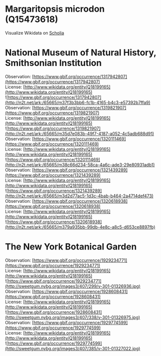 
Margaritopsis microdon (Q15473618)
==================================
  
Visualize Wikidata on [Scholia](https://scholia.toolforge.org/taxon/Q15473618)
# National Museum of Natural History, Smithsonian Institution
  
Observation: [https://www.gbif.org/occurrence/1317942807](https://www.gbif.org/occurrence/1317942807)  
License: [http://www.wikidata.org/entity/Q18199165](http://www.wikidata.org/entity/Q18199165)  
![https://www.gbif.org/occurrence/1317942807](http://n2t.net/ark:/65665/m37f3b3bb6-fc1b-4165-b4c3-e57392b7ffa9)  
Observation: [https://www.gbif.org/occurrence/1319821907](https://www.gbif.org/occurrence/1319821907)  
License: [http://www.wikidata.org/entity/Q18199165](http://www.wikidata.org/entity/Q18199165)  
![https://www.gbif.org/occurrence/1319821907](http://n2t.net/ark:/65665/m35d7e083b-49f7-4187-a052-4c5adb688d91)  
Observation: [https://www.gbif.org/occurrence/1320111469](https://www.gbif.org/occurrence/1320111469)  
License: [http://www.wikidata.org/entity/Q18199165](http://www.wikidata.org/entity/Q18199165)  
![https://www.gbif.org/occurrence/1320111469](http://n2t.net/ark:/65665/m38c66d234-58ca-4a6c-ade3-29e80931adb1)  
Observation: [https://www.gbif.org/occurrence/1321439289](https://www.gbif.org/occurrence/1321439289)  
License: [http://www.wikidata.org/entity/Q18199165](http://www.wikidata.org/entity/Q18199165)  
![https://www.gbif.org/occurrence/1321439289](http://n2t.net/ark:/65665/m3d2d77ac5-1d3c-4bab-b464-2a4714def473)  
Observation: [https://www.gbif.org/occurrence/1320618938](https://www.gbif.org/occurrence/1320618938)  
License: [http://www.wikidata.org/entity/Q18199165](http://www.wikidata.org/entity/Q18199165)  
![https://www.gbif.org/occurrence/1320618938](http://n2t.net/ark:/65665/m379a935bb-99db-4e8c-a8c5-d653ce8897fb)
# The New York Botanical Garden
  
Observation: [https://www.gbif.org/occurrence/1929234771](https://www.gbif.org/occurrence/1929234771)  
License: [http://www.wikidata.org/entity/Q18199165](http://www.wikidata.org/entity/Q18199165)  
![https://www.gbif.org/occurrence/1929234771](http://sweetgum.nybg.org/images3/407/299/v-301-01326936.jpg)  
Observation: [https://www.gbif.org/occurrence/1928608431](https://www.gbif.org/occurrence/1928608431)  
License: [http://www.wikidata.org/entity/Q18199165](http://www.wikidata.org/entity/Q18199165)  
![https://www.gbif.org/occurrence/1928608431](http://sweetgum.nybg.org/images3/407/338/v-301-01326975.jpg)  
Observation: [https://www.gbif.org/occurrence/1929774599](https://www.gbif.org/occurrence/1929774599)  
License: [http://www.wikidata.org/entity/Q18199165](http://www.wikidata.org/entity/Q18199165)  
![https://www.gbif.org/occurrence/1929774599](http://sweetgum.nybg.org/images3/407/385/v-301-01327022.jpg)